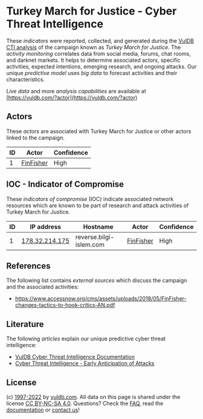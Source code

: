 # Turkey March for Justice - Cyber Threat Intelligence

These _indicators_ were reported, collected, and generated during the [VulDB CTI analysis](https://vuldb.com/?kb.cti) of the campaign known as _Turkey March for Justice_. The _activity monitoring_ correlates data from social media, forums, chat rooms, and darknet markets. It helps to determine associated actors, specific activities, expected intentions, emerging research, and ongoing attacks. Our unique _predictive model_ uses _big data_ to forecast activities and their characteristics.

_Live data_ and more _analysis capabilities_ are available at [https://vuldb.com/?actor](https://vuldb.com/?actor)

## Actors

These _actors_ are associated with Turkey March for Justice or other actors linked to the campaign.

ID | Actor | Confidence
-- | ----- | ----------
1 | [FinFisher](https://vuldb.com/?actor.finfisher) | High

## IOC - Indicator of Compromise

These _indicators of compromise_ (IOC) indicate associated network resources which are known to be part of research and attack activities of Turkey March for Justice.

ID | IP address | Hostname | Actor | Confidence
-- | ---------- | -------- | ----- | ----------
1 | [178.32.214.175](https://vuldb.com/?ip.178.32.214.175) | reverse.bilgi-islem.com | [FinFisher](https://vuldb.com/?actor.finfisher) | High

## References

The following list contains _external sources_ which discuss the campaign and the associated activities:

* https://www.accessnow.org/cms/assets/uploads/2018/05/FinFisher-changes-tactics-to-hook-critics-AN.pdf

## Literature

The following _articles_ explain our unique predictive cyber threat intelligence:

* [VulDB Cyber Threat Intelligence Documentation](https://vuldb.com/?kb.cti)
* [Cyber Threat Intelligence - Early Anticipation of Attacks](https://www.scip.ch/en/?labs.20201022)

## License

(c) [1997-2022](https://vuldb.com/?kb.changelog) by [vuldb.com](https://vuldb.com/?kb.about). All data on this page is shared under the license [CC BY-NC-SA 4.0](https://creativecommons.org/licenses/by-nc-sa/4.0/). Questions? Check the [FAQ](https://vuldb.com/?kb.faq), read the [documentation](https://vuldb.com/?kb) or [contact us](https://vuldb.com/?contact)!
